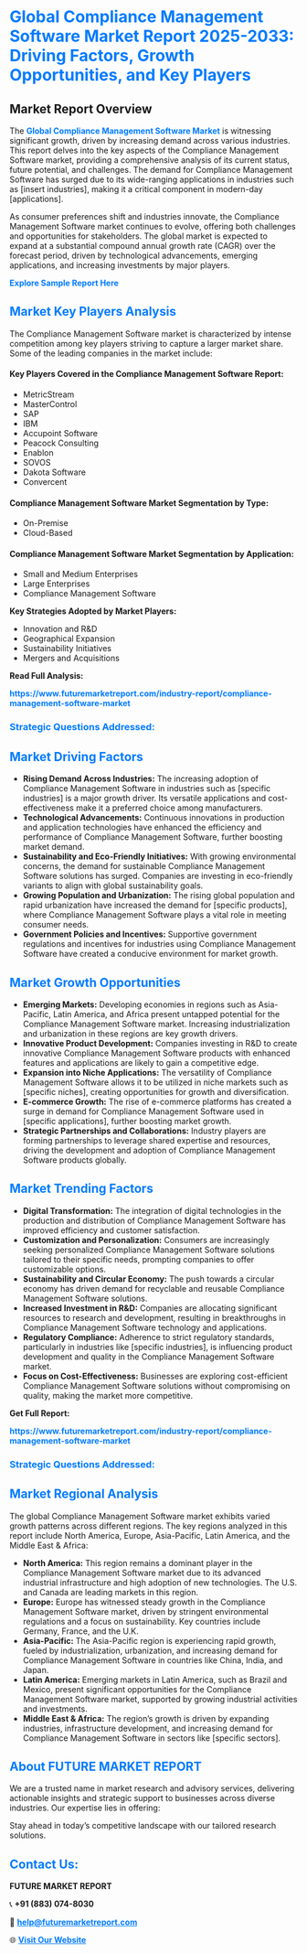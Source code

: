 <h1 style="color: #007BFF;">Global Compliance Management Software Market Report 2025-2033: Driving Factors, Growth Opportunities, and Key Players</h1>

<section id="overview">
<h2>Market Report Overview</h2>
<p>The <a href="https://www.futuremarketreport.com/industry-report/compliance-management-software-market" style="color: #007BFF; text-decoration: none;"><strong>Global Compliance Management Software Market</strong></a> is witnessing significant growth, driven by increasing demand across various industries. This report delves into the key aspects of the Compliance Management Software market, providing a comprehensive analysis of its current status, future potential, and challenges. The demand for Compliance Management Software has surged due to its wide-ranging applications in industries such as [insert industries], making it a critical component in modern-day [applications].</p>
<p>As consumer preferences shift and industries innovate, the Compliance Management Software market continues to evolve, offering both challenges and opportunities for stakeholders. The global market is expected to expand at a substantial compound annual growth rate (CAGR) over the forecast period, driven by technological advancements, emerging applications, and increasing investments by major players.</p>
</section>

<section id="overview">
<p><a href="https://www.futuremarketreport.com/request-sample/reportId=112631" style="color: #007BFF; text-decoration: none;"><strong>Explore Sample Report Here</strong></a></p>
</section>

<section id="key-players">
<h2 style="color: #007BFF;">Market Key Players Analysis</h2>
<p>The Compliance Management Software market is characterized by intense competition among key players striving to capture a larger market share. Some of the leading companies in the market include:</p>
<h4>Key Players Covered in the Compliance Management Software Report:</h4>
<ul><li>MetricStream</li><li>MasterControl</li><li>SAP</li><li>IBM</li><li>Accupoint Software</li><li>Peacock Consulting</li><li>Enablon</li><li>SOVOS</li><li>Dakota Software</li><li>Convercent</li></ul>
<h4>Compliance Management Software Market Segmentation by Type:</h4>
<ul><li>On-Premise</li><li>Cloud-Based</li></ul>

<h4>Compliance Management Software Market Segmentation by Application:</h4>
<ul><li>Small and Medium Enterprises</li><li>Large Enterprises</li><li>Compliance Management Software</li></ul>
<p><strong>Key Strategies Adopted by Market Players:</strong></p>
<ul>
<li>Innovation and R&D</li>
<li>Geographical Expansion</li>
<li>Sustainability Initiatives</li>
<li>Mergers and Acquisitions</li>
</ul>
</section>

<section>
<p><strong>Read Full Analysis: </strong></p><a href="https://www.futuremarketreport.com/industry-report/compliance-management-software-market" style="color: #007BFF; text-decoration: none;"><strong>https://www.futuremarketreport.com/industry-report/compliance-management-software-market</strong></a>
<h3 style="color: #007BFF;">Strategic Questions Addressed:</h3>
</section>

<section id="driving-factors">
<h2 style="color: #007BFF;">Market Driving Factors</h2>
<ul>
<li><strong>Rising Demand Across Industries:</strong> The increasing adoption of Compliance Management Software in industries such as [specific industries] is a major growth driver. Its versatile applications and cost-effectiveness make it a preferred choice among manufacturers.</li>
<li><strong>Technological Advancements:</strong> Continuous innovations in production and application technologies have enhanced the efficiency and performance of Compliance Management Software, further boosting market demand.</li>
<li><strong>Sustainability and Eco-Friendly Initiatives:</strong> With growing environmental concerns, the demand for sustainable Compliance Management Software solutions has surged. Companies are investing in eco-friendly variants to align with global sustainability goals.</li>
<li><strong>Growing Population and Urbanization:</strong> The rising global population and rapid urbanization have increased the demand for [specific products], where Compliance Management Software plays a vital role in meeting consumer needs.</li>
<li><strong>Government Policies and Incentives:</strong> Supportive government regulations and incentives for industries using Compliance Management Software have created a conducive environment for market growth.</li>
</ul>
</section>

<section id="growth-opportunities">
<h2 style="color: #007BFF;">Market Growth Opportunities</h2>
<ul>
<li><strong>Emerging Markets:</strong> Developing economies in regions such as Asia-Pacific, Latin America, and Africa present untapped potential for the Compliance Management Software market. Increasing industrialization and urbanization in these regions are key growth drivers.</li>
<li><strong>Innovative Product Development:</strong> Companies investing in R&D to create innovative Compliance Management Software products with enhanced features and applications are likely to gain a competitive edge.</li>
<li><strong>Expansion into Niche Applications:</strong> The versatility of Compliance Management Software allows it to be utilized in niche markets such as [specific niches], creating opportunities for growth and diversification.</li>
<li><strong>E-commerce Growth:</strong> The rise of e-commerce platforms has created a surge in demand for Compliance Management Software used in [specific applications], further boosting market growth.</li>
<li><strong>Strategic Partnerships and Collaborations:</strong> Industry players are forming partnerships to leverage shared expertise and resources, driving the development and adoption of Compliance Management Software products globally.</li>
</ul>
</section>

<section id="trending-factors">
<h2 style="color: #007BFF;">Market Trending Factors</h2>
<ul>
<li><strong>Digital Transformation:</strong> The integration of digital technologies in the production and distribution of Compliance Management Software has improved efficiency and customer satisfaction.</li>
<li><strong>Customization and Personalization:</strong> Consumers are increasingly seeking personalized Compliance Management Software solutions tailored to their specific needs, prompting companies to offer customizable options.</li>
<li><strong>Sustainability and Circular Economy:</strong> The push towards a circular economy has driven demand for recyclable and reusable Compliance Management Software solutions.</li>
<li><strong>Increased Investment in R&D:</strong> Companies are allocating significant resources to research and development, resulting in breakthroughs in Compliance Management Software technology and applications.</li>
<li><strong>Regulatory Compliance:</strong> Adherence to strict regulatory standards, particularly in industries like [specific industries], is influencing product development and quality in the Compliance Management Software market.</li>
<li><strong>Focus on Cost-Effectiveness:</strong> Businesses are exploring cost-efficient Compliance Management Software solutions without compromising on quality, making the market more competitive.</li>
</ul>
</section>

<section>
<p><strong>Get Full Report: </strong></p><a href="https://www.futuremarketreport.com/industry-report/compliance-management-software-market" style="color: #007BFF; text-decoration: none;"><strong>https://www.futuremarketreport.com/industry-report/compliance-management-software-market</strong></a>
<h3 style="color: #007BFF;">Strategic Questions Addressed:</h3>
</section>


<section id="regional-analysis">
<h2 style="color: #007BFF;">Market Regional Analysis</h2>
<p>The global Compliance Management Software market exhibits varied growth patterns across different regions. The key regions analyzed in this report include North America, Europe, Asia-Pacific, Latin America, and the Middle East & Africa:</p>
<ul>
<li><strong>North America:</strong> This region remains a dominant player in the Compliance Management Software market due to its advanced industrial infrastructure and high adoption of new technologies. The U.S. and Canada are leading markets in this region.</li>
<li><strong>Europe:</strong> Europe has witnessed steady growth in the Compliance Management Software market, driven by stringent environmental regulations and a focus on sustainability. Key countries include Germany, France, and the U.K.</li>
<li><strong>Asia-Pacific:</strong> The Asia-Pacific region is experiencing rapid growth, fueled by industrialization, urbanization, and increasing demand for Compliance Management Software in countries like China, India, and Japan.</li>
<li><strong>Latin America:</strong> Emerging markets in Latin America, such as Brazil and Mexico, present significant opportunities for the Compliance Management Software market, supported by growing industrial activities and investments.</li>
<li><strong>Middle East & Africa:</strong> The region’s growth is driven by expanding industries, infrastructure development, and increasing demand for Compliance Management Software in sectors like [specific sectors].</li>
</ul>
</section>

<footer>
<h2 style="color: #007BFF;">About FUTURE MARKET REPORT</h2>
<p>We are a trusted name in market research and advisory services, delivering actionable insights and strategic support to businesses across diverse industries. Our expertise lies in offering:</p>

<p>Stay ahead in today’s competitive landscape with our tailored research solutions.</p>

<h2 style="color: #007BFF;">Contact Us:</h2>
<p><strong>FUTURE MARKET REPORT</strong></p>
<p>📞 <strong>+91 (883) 074-8030</strong></p>
<p>📧 <strong><a href="mailto:help@futuremarketreport.com" style="color: #007BFF;">help@futuremarketreport.com</a></strong></p>
<p>🌐 <strong><a href="https://www.futuremarketreport.com/" style="color: #007BFF;">Visit Our Website</a></strong></p>
</footer>